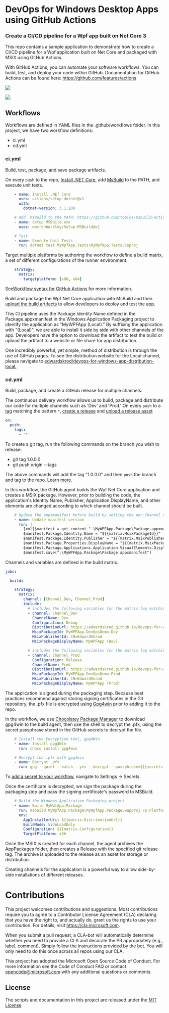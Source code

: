 # DevOps for Windows Desktop Apps using GitHub Actions

### Create a CI/CD pipeline for a Wpf app built on Net Core 3

This repo contains a sample application to demonstrate how to create a CI/CD pipeline for a Wpf application built on Net Core and packaged with MSIX using GitHub Actions. 

With GitHub Actions, you can automate your software workflows.  You can build, test, and deploy your code within GitHub.  Documentation for GitHub Actions can be found here: https://github.com/features/actions


![](https://github.com/edwardskrod/devops-for-windows-apps/workflows/Wpf%20Continuous%20Integration/badge.svg)

![](https://github.com/edwardskrod/devops-for-windows-apps/workflows/Wpf%20Continuous%20Delivery/badge.svg)

## Workflows

Workflows are defined in YAML files in the .github/workflows folder.  In this project, we have two workflow definitions:
* ci.yml
* cd.yml

### ci.yml

Build, test, package, and save package artifacts.

On every `push` to the repo, [Install .NET Core](https://github.com/actions/setup-dotnet), add [MsBuild](https://github.com/topics/msbuild-action) to the PATH, and execute unit tests.

```yaml
    - name: Install .NET Core
      uses: actions/setup-dotnet@v1
      with:
        dotnet-version: 3.1.100

    # Add  MsBuild to the PATH: https://github.com/topics/msbuild-action
    - name: Setup MSBuild.exe
      uses: warrenbuckley/Setup-MSBuild@v1

    # Test
    - name: Execute Unit Tests
      run: dotnet test MyWpfApp.Tests\MyWpfApp.Tests.csproj
```

Target multiple platforms by authoring the workflow to define a build matrix, a set of different configurations of the runner environment.   
```yaml
    strategy:
      matrix:
        targetplatform: [x86, x64]
```
See[Workflow syntax for GitHub Actions](https://help.github.com/en/actions/automating-your-workflow-with-github-actions/workflow-syntax-for-github-actions) for more information.

Build and package the Wpf Net Core application with MsBuild and then [upload the build artifacts](https://github.com/marketplace/actions/upload-artifact) to allow developers to deploy and test the app.

This CI pipeline uses the Package Identity Name defined in the Package.appxmanifest in the Windows Application Packaging project to identify the application as "MyWPFApp (Local)." By suffixing the application with "(Local)", we are able to install it side by side with other channels of the app.  Developers have the option to download the artifact to test the build or upload the artifact to a website or file share for app distribution.  

One incredibly powerful, yet simple, method of distribution is through the use of GitHub pages. To see the distribution website for the Local channel, please navigate to [edwardskrod/devops-for-windows-app-distribution-local.](https://github.com/edwardskrod/devops-for-windows-apps-distribution-local)

### cd.yml

Build, package, and create a GitHub release for multiple channels.

The continuous delivery workflow allows us to build, package and distribute our code for multiple channels such as 'Dev' and 'Prod.'   On every `push` to a [tag](https://git-scm.com/book/en/v2/Git-Basics-Tagging) matching the pattern `*`, [create a release](https://developer.github.com/v3/repos/releases/#create-a-release) and [upload a release asset](https://developer.github.com/v3/repos/releases/#upload-a-release-asset)  

```yaml
on: 
  push:
    tags:
      - '*'
```

To create a git tag, run the following commands on the branch you wish to release:
* git tag 1.0.0.0
* git push origin --tags

The above commands will add the tag "1.0.0.0" and then `push` the branch and tag to the repo. [Learn more.](https://git-scm.com/book/en/v2/Git-Basics-Tagging)

In this workflow, the GitHub agent builds the Wpf Net Core application and creates a MSIX package. However, prior to building the code, the application's Identity Name, Publisher, Application DisplayName, and other elements are changed according to which channel should be built. 

```yaml
    # Update the appxmanifest before build by setting the per-channel values set in the matrix.
    - name: Update manifest version
      run: |
        [xml]$manifest = get-content ".\MyWPFApp.Package\Package.appxmanifest"
        $manifest.Package.Identity.Name = "${{matrix.MsixPackageId}}"
        $manifest.Package.Identity.Publisher = "${{matrix.MsixPublisherId}}"
        $manifest.Package.Properties.DisplayName = "${{matrix.MsixPackageDisplayName}}"
        $manifest.Package.Applications.Application.VisualElements.DisplayName = "${{matrix.MsixPackageDisplayName}}"
        $manifest.save(".\MyWPFApp.Package\Package.appxmanifest")
```
 
 Channels and variables are defined in the build matrix.
```yaml
jobs:

  build:

    strategy:
      matrix:
        channel: [Channel_Dev, Channel_Prod]
        include:
          # includes the following variables for the matrix leg matching Channel_Dev
          - channel: Channel_Dev
            ChannelName: Dev
            Configuration: Debug
            DistributionUrl: https://edwardskrod.github.io/devops-for-windows-apps-distribution-dev
            MsixPackageId: MyWPFApp.DevOpsDemo.Dev
            MsixPublisherId: CN=EdwardSkrod
            MsixPackageDisplayName: MyWPFApp (Dev)

          # includes the following variables for the matrix leg matching Channel_Test
          - channel: Channel_Prod
            Configuration: Release
            ChannelName: Prod
            DistributionUrl: https://edwardskrod.github.io/devops-for-windows-apps-distribution-prod
            MsixPackageId: MyWPFApp.DevOpsDemo.Prod
            MsixPublisherId: CN=EdwardSkrod
            MsixPackageDisplayName: MyWPFApp (Prod)
```

The application is signed during the packaging step. Because best practices recommend against storing signing certificates in the Git repository, the .pfx file is encrypted using [Gpg4win](https://www.gpg4win.org/thanks-for-download.html) prior to adding it to the repo.  

In the workflow, we use [Chocolatey Package Manager](https://chocolatey.org/) to download gpg4win to the build agent, then use the shell to decrypt the .pfx, using the secret passphrase stored in the GitHub secrets to decrypt the file. 

```yaml
    # Install the Encryption tool, gpg4Win
    - name: Install gpg4Win
      run: choco install gpg4win

    # Decrypt the .pfx with gpg4win
    - name: Decrypt .pfx
      run: gpg --quiet --batch --yes --decrypt --passphrase=${{secrets.Pfx_gpg_secret_passphrase}} --output MyWpfApp.Package\EdwardSkrodDeveloper.pfx MyWPFApp.Package\EdwardSkrodDeveloper.pfx.gpg
```

To [add a secret to your workflow](https://help.github.com/en/actions/automating-your-workflow-with-github-actions/virtual-environments-for-github-hosted-runners#creating-and-using-secrets-encrypted-variables), navigate to Settings -> Secrets.

Once the certificate is decrypted, we sign the package during the packaging step and pass the signing certificate's password to MSBuild.

```yaml
    # Build the Windows Application Packaging project
    - name: Build MyWpfApp.Package 
      run: msbuild MyWpfApp.Package\MyWpfApp.Package.wapproj /p:Platform=$env:TargetPlatform /p:Configuration=$env:Configuration /p:UapAppxPackageBuildMode=$env:BuildMode /p:AppInstallerUri=$env:AppInstallerUri /p:PackageCertificatePassword=${{secrets.Pfx_Key}}
      env:
        AppInstallerUri: ${{matrix.DistributionUrl}}
        BuildMode: SideLoadOnly
        Configuration: ${{matrix.Configuration}}
        TargetPlatform: x86

```

Once the MSIX is created for each channel, the agent archives the AppPackages folder, then creates a Release with the specified git release tag.  The archive is uploaded to the release as an asset for storage or distribution.

Creating channels for the application is a powerful way to allow side-by-side installations of different releases.


# Contributions
This project welcomes contributions and suggestions. Most contributions require you to agree to a Contributor License Agreement (CLA) declaring that you have the right to, and actually do, grant us the rights to use your contribution. For details, visit https://cla.microsoft.com.

When you submit a pull request, a CLA-bot will automatically determine whether you need to provide a CLA and decorate the PR appropriately (e.g., label, comment). Simply follow the instructions provided by the bot. You will only need to do this once across all repos using our CLA.

This project has adopted the Microsoft Open Source Code of Conduct. For more information see the Code of Conduct FAQ or contact opencode@microsoft.com with any additional questions or comments.

## License
The scripts and documentation in this project are released under the [MIT License](LICENSE)
